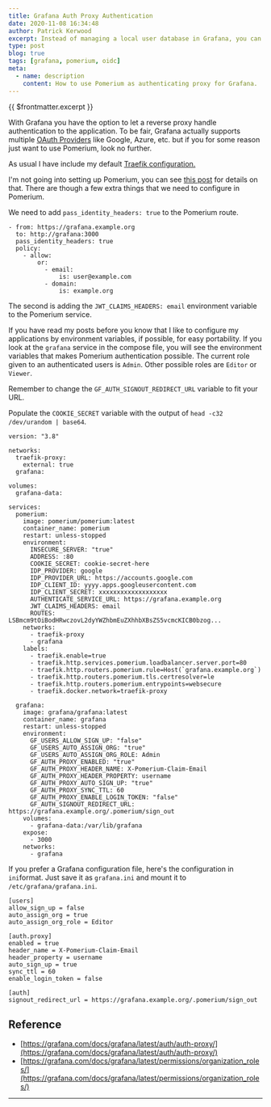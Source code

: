 ```yaml
---
title: Grafana Auth Proxy Authentication
date: 2020-11-08 16:34:48
author: Patrick Kerwood
excerpt: Instead of managing a local user database in Grafana, you can let a reverse proxy handle the authentication and Grafana will create a user based on that login. In this example  I use Pomerium as the authenticating proxy.
type: post
blog: true
tags: [grafana, pomerium, oidc]
meta:
  - name: description
    content: How to use Pomerium as authenticating proxy for Grafana.
---
```


{{ $frontmatter.excerpt }}

With Grafana you have the option to let a reverse proxy handle authentication to the application. To be fair, Grafana actually supports multiple [OAuth Providers](https://grafana.com/docs/grafana/latest/auth/) like Google, Azure, etc. but if you for some reason just want to use Pomerium, look no further.

As usual I have include my default [Traefik configuration.](https://linuxblog.xyz/posts/traefik-2-docker-compose/)

I'm not going into setting up Pomerium, you can see [this post](https://linuxblog.xyz/posts/pomerium-docker-compose/) for details on that. There are though a few extra things that we need to configure in Pomerium.

We need to add `pass_identity_headers: true` to the Pomerium route.

```yaml{3}
- from: https://grafana.example.org
  to: http://grafana:3000
  pass_identity_headers: true
  policy:
    - allow:
        or:
          - email:
              is: user@example.com
          - domain:
              is: example.org
```

The second is adding the `JWT_CLAIMS_HEADERS: email` environment variable to the Pomerium service.

If you have read my posts before you know that I like to configure my applications by environment variables, if possible, for easy portability. If you look at the `grafana` service in the compose file, you will see the environment variables that makes Pomerium authentication possible. The current role given to an authenticated users is `Admin`. Other possible roles are `Editor` or `Viewer`.

Remember to change the `GF_AUTH_SIGNOUT_REDIRECT_URL` variable to fit your URL.

Populate the `COOKIE_SECRET` variable with the output of `head -c32 /dev/urandom | base64`.

```yaml{19,25,33,45,52}
version: "3.8"

networks:
  traefik-proxy:
    external: true
  grafana:

volumes:
  grafana-data:

services:
  pomerium:
    image: pomerium/pomerium:latest
    container_name: pomerium
    restart: unless-stopped
    environment:
      INSECURE_SERVER: "true"
      ADDRESS: :80
      COOKIE_SECRET: cookie-secret-here
      IDP_PROVIDER: google
      IDP_PROVIDER_URL: https://accounts.google.com
      IDP_CLIENT_ID: yyyy.apps.googleusercontent.com
      IDP_CLIENT_SECRET: xxxxxxxxxxxxxxxxxxx
      AUTHENTICATE_SERVICE_URL: https://grafana.example.org
      JWT_CLAIMS_HEADERS: email
      ROUTES: LSBmcm9tOiBodHRwczovL2dyYWZhbmEuZXhhbXBsZS5vcmcKICB0bzog...
    networks:
      - traefik-proxy
      - grafana
    labels:
      - traefik.enable=true
      - traefik.http.services.pomerium.loadbalancer.server.port=80
      - traefik.http.routers.pomerium.rule=Host(`grafana.example.org`)
      - traefik.http.routers.pomerium.tls.certresolver=le
      - traefik.http.routers.pomerium.entrypoints=websecure
      - traefik.docker.network=traefik-proxy

  grafana:
    image: grafana/grafana:latest
    container_name: grafana
    restart: unless-stopped
    environment:
      GF_USERS_ALLOW_SIGN_UP: "false"
      GF_USERS_AUTO_ASSIGN_ORG: "true"
      GF_USERS_AUTO_ASSIGN_ORG_ROLE: Admin
      GF_AUTH_PROXY_ENABLED: "true"
      GF_AUTH_PROXY_HEADER_NAME: X-Pomerium-Claim-Email
      GF_AUTH_PROXY_HEADER_PROPERTY: username
      GF_AUTH_PROXY_AUTO_SIGN_UP: "true"
      GF_AUTH_PROXY_SYNC_TTL: 60
      GF_AUTH_PROXY_ENABLE_LOGIN_TOKEN: "false"
      GF_AUTH_SIGNOUT_REDIRECT_URL: https://grafana.example.org/.pomerium/sign_out
    volumes:
      - grafana-data:/var/lib/grafana
    expose:
      - 3000
    networks:
      - grafana
```

If you prefer a Grafana configuration file, here's the configuration in `ini`format. Just save it as `grafana.ini` and mount it to `/etc/grafana/grafana.ini`.

```ini{4,15}
[users]
allow_sign_up = false
auto_assign_org = true
auto_assign_org_role = Editor

[auth.proxy]
enabled = true
header_name = X-Pomerium-Claim-Email
header_property = username
auto_sign_up = true
sync_ttl = 60
enable_login_token = false

[auth]
signout_redirect_url = https://grafana.example.org/.pomerium/sign_out
```

## Reference

- [https://grafana.com/docs/grafana/latest/auth/auth-proxy/](https://grafana.com/docs/grafana/latest/auth/auth-proxy/)
- [https://grafana.com/docs/grafana/latest/permissions/organization_roles/](https://grafana.com/docs/grafana/latest/permissions/organization_roles/)

---
